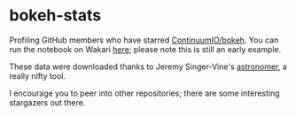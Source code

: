 bokeh-stats
===========

Profiling GitHub members who have starred [ContinuumIO/bokeh](https://github.com/ContinuumIO/bokeh). You can run the notebook on Wakari [here](https://www.wakari.io/sharing/bundle/kpsfire/bokeh-stats); please note this is still an early example.

These data were downloaded thanks to Jeremy Singer-Vine's [astronomer](https://github.com/jsvine/astronomer), a really nifty tool.

I encourage you to peer into other repositories; there are some interesting stargazers out there.